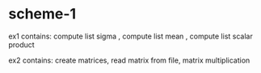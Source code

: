 # scheme-1
ex1 contains:
compute list sigma
, compute list mean
, compute list scalar product



ex2 contains: create matrices, read matrix from file, matrix multiplication 

